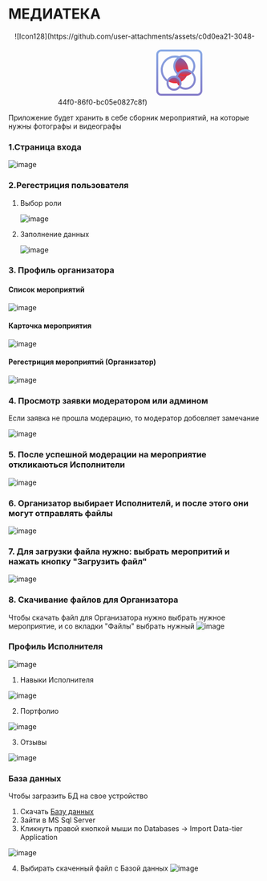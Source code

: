 # МЕДИАТЕКА
<p align="center">
![Icon128](https://github.com/user-attachments/assets/c0d0ea21-3048-44f0-86f0-bc05e0827c8f)<svg xmlns="http://www.w3.org/2000/svg" xmlns:xlink="http://www.w3.org/1999/xlink" viewBox="0,0,256,256" width="128px" height="128px" fill-rule="nonzero"><defs><linearGradient x1="26.873" y1="36" x2="26.873" y2="42.5" gradientUnits="userSpaceOnUse" id="color-1"><stop offset="0" stop-color="#6c69bd"></stop><stop offset="1" stop-color="#ff2222"></stop></linearGradient><linearGradient x1="37.676" y1="29.5" x2="37.676" y2="35.5" gradientUnits="userSpaceOnUse" id="color-2"><stop offset="0" stop-color="#6c69bd"></stop><stop offset="1" stop-color="#ff2222"></stop></linearGradient><linearGradient x1="35.125" y1="29.5" x2="35.125" y2="41.335" gradientUnits="userSpaceOnUse" id="color-3"><stop offset="0" stop-color="#6c69bd"></stop><stop offset="1" stop-color="#ff2222"></stop></linearGradient><linearGradient x1="37.676" y1="29.5" x2="37.676" y2="35.5" gradientUnits="userSpaceOnUse" id="color-4"><stop offset="0" stop-color="#6c69bd"></stop><stop offset="1" stop-color="#ff2222"></stop></linearGradient><linearGradient x1="31.125" y1="36.513" x2="31.125" y2="45.843" gradientUnits="userSpaceOnUse" id="color-5"><stop offset="0" stop-color="#6c69bd"></stop><stop offset="1" stop-color="#ff2222"></stop></linearGradient><linearGradient x1="34" y1="16.762" x2="34" y2="33.32" gradientUnits="userSpaceOnUse" id="color-6"><stop offset="0" stop-color="#6c69bd"></stop><stop offset="1" stop-color="#ff2222"></stop></linearGradient><linearGradient x1="32" y1="9.083" x2="32" y2="54.676" gradientUnits="userSpaceOnUse" id="color-7"><stop offset="0" stop-color="#88aae6"></stop><stop offset="1" stop-color="#857dc9"></stop></linearGradient></defs><g fill="none" fill-rule="nonzero" stroke="none" stroke-width="1" stroke-linecap="butt" stroke-linejoin="miter" stroke-miterlimit="10" stroke-dasharray="" stroke-dashoffset="0" font-family="none" font-weight="none" font-size="none" text-anchor="none" style="mix-blend-mode: normal"><g transform="scale(4,4)"><path d="M27.75,42.5c1.922,0 3.743,-0.418 5.392,-1.154c-0.546,-3.039 -3.197,-5.346 -6.392,-5.346c-2.853,0 -5.271,1.841 -6.145,4.397c2.063,1.325 4.511,2.103 7.145,2.103z" fill="url(#color-1)"></path><path d="M30.775,33.318c1.708,1.362 3.869,2.182 6.225,2.182c3.032,0 5.743,-1.354 7.577,-3.485c-1.655,-1.556 -3.877,-2.515 -6.327,-2.515c-3.076,0 -5.794,1.508 -7.475,3.818z" fill="url(#color-2)"></path><path d="M38.25,29.5c-4.336,0 -7.965,2.988 -8.967,7.014c1.984,0.843 3.46,2.645 3.856,4.82c4.434,-1.979 7.576,-6.317 7.827,-11.428c-0.858,-0.263 -1.77,-0.406 -2.716,-0.406z" fill="url(#color-3)"></path><path d="M30.775,33.318c1.708,1.362 3.869,2.182 6.225,2.182c3.032,0 5.743,-1.354 7.577,-3.485c-1.655,-1.556 -3.877,-2.515 -6.327,-2.515c-3.076,0 -5.794,1.508 -7.475,3.818z" fill="url(#color-4)"></path><g fill="url(#color-5)"><path d="M29.284,36.513c-0.179,0.717 -0.284,1.464 -0.284,2.237c0,2.85 1.291,5.396 3.317,7.093c0.588,-0.978 0.933,-2.119 0.933,-3.343c0,-2.691 -1.635,-5 -3.966,-5.987z"></path></g><g fill="url(#color-6)"><path d="M30.778,33.32c1.683,-2.31 4.402,-3.82 7.472,-3.82c0.943,0 1.853,0.144 2.711,0.407c0.011,-0.22 0.039,-0.435 0.039,-0.657c0,-5.775 -3.702,-10.674 -8.857,-12.488c-3.066,1.708 -5.143,4.979 -5.143,8.738c0,3.169 1.478,5.988 3.778,7.82z"></path></g><path d="M50,55h-36c-2.757,0 -5,-2.243 -5,-5v-36c0,-2.757 2.243,-5 5,-5h36c2.757,0 5,2.243 5,5v36c0,2.757 -2.243,5 -5,5zM14,11c-1.654,0 -3,1.346 -3,3v36c0,1.654 1.346,3 3,3h36c1.654,0 3,-1.346 3,-3v-36c0,-1.654 -1.346,-3 -3,-3zM45.904,31.955c1.356,-1.87 2.096,-4.128 2.096,-6.455c0,-6.065 -4.935,-11 -11,-11c-1.773,0 -3.443,0.431 -4.928,1.18c-1.395,-0.444 -2.844,-0.68 -4.322,-0.68c-7.857,0 -14.25,6.393 -14.25,14.25c0,4.625 2.21,8.897 5.945,11.576c-0.124,0.539 -0.195,1.098 -0.195,1.674c0,4.136 3.364,7.5 7.5,7.5c2.331,0 4.417,-1.069 5.793,-2.743c1.68,1.126 3.668,1.743 5.707,1.743c5.652,0 10.25,-4.598 10.25,-10.25c0,-2.608 -0.987,-4.984 -2.596,-6.795zM46,25.5c0,1.823 -0.559,3.594 -1.58,5.084c-1.719,-1.302 -3.852,-2.084 -6.17,-2.084c-2.983,0 -5.712,1.278 -7.605,3.372c-1.691,-1.682 -2.645,-3.954 -2.645,-6.372c0,-4.963 4.037,-9 9,-9c4.963,0 9,4.037 9,9zM15.5,29.25c0,-6.755 5.495,-12.25 12.25,-12.25c0.702,0 1.396,0.059 2.08,0.176c-2.34,2.019 -3.83,4.998 -3.83,8.324c0,3.056 1.256,5.914 3.456,7.988c-0.33,0.552 -0.612,1.138 -0.836,1.757c-0.599,-0.154 -1.223,-0.245 -1.87,-0.245c-2.819,0 -5.277,1.565 -6.558,3.869c-2.949,-2.315 -4.692,-5.823 -4.692,-9.619zM26.75,48c-3.032,0 -5.5,-2.468 -5.5,-5.5c0,-3.032 2.468,-5.5 5.5,-5.5c3.032,0 5.5,2.468 5.5,5.5c0,3.032 -2.468,5.5 -5.5,5.5zM38.25,47c-1.667,0 -3.293,-0.51 -4.658,-1.444c0.419,-0.935 0.658,-1.967 0.658,-3.056c0,-2.78 -1.524,-5.207 -3.777,-6.502c1.151,-3.273 4.244,-5.498 7.777,-5.498c4.549,0 8.25,3.701 8.25,8.25c0,4.549 -3.701,8.25 -8.25,8.25z" fill="url(#color-7)"></path></g></g></svg>
</p>
Приложение будет хранить в себе сборник мероприятий, на которые нужны фотографы и видеографы

### 1.Страница входа 
![image](https://github.com/user-attachments/assets/2bcc7b7e-0e86-4c9e-b216-3328b87a6257)

### 2.Регестриция пользователя
1. Выбор роли

   ![image](https://github.com/user-attachments/assets/f35dc94f-64c0-4a15-a878-580e43017273)

2. Заполнение данных

   ![image](https://github.com/user-attachments/assets/a8f1651c-d730-40dc-8338-443dc992c62d)

### 3. Профиль организатора
   #### Список мероприятий

   ![image](https://github.com/user-attachments/assets/546fe444-2cb9-4fe2-b231-98ea3d56afca)

   #### Карточка мероприятия

   ![image](https://github.com/user-attachments/assets/a146f129-35c3-4ec6-b398-461a06634c1a)

   #### Регестриция мероприятий (Организатор)
   
   ![image](https://github.com/user-attachments/assets/e5d6604b-29bb-4cc1-adb6-6529fb1a61bb)

### 4. Просмотр заявки модератором или админом
Если заявка не прошла модерацию, то модератор добовляет замечание

![image](https://github.com/user-attachments/assets/eeebf7f1-124c-4bcb-bfcc-c9c951c5413d)

### 5. После успешной модерации на мероприятие откликаються Исполнители
![image](https://github.com/user-attachments/assets/b38c2b23-09cd-4085-aeee-b2b70cd255af)

### 6. Организатор выбирает Исполнителй, и после этого они могут отправлять файлы
![image](https://github.com/user-attachments/assets/9534e91c-37f9-4f74-b006-ca8059a524a4)

### 7. Для загрузки файла нужно: выбрать меропритий и нажать кнопку "Загрузить файл"
![image](https://github.com/user-attachments/assets/8426c876-f85f-4ddd-8238-7fef9e871d13)

### 8. Скачивание файлов для Организатора
Чтобы скачать файл для Организатора нужно выбрать нужное мероприятие, и со вкладки "Файлы" выбрать нужный
![image](https://github.com/user-attachments/assets/1f651ba6-fd36-4127-a4db-ba1f7b0f3e95)

### Профиль Исполнителя
![image](https://github.com/user-attachments/assets/20868e35-485f-49cc-ab5e-68798c43ca8c)
  
   1. Навыки Исполнителя

![image](https://github.com/user-attachments/assets/033f2ddb-3f34-49af-94ce-6b4343a083bb)

   2. Портфолио

![image](https://github.com/user-attachments/assets/506dccfc-32a3-4815-90a5-fa38bcda67bb)

   3. Отзывы

![image](https://github.com/user-attachments/assets/4da2edaa-9c73-48c2-9a29-9ee7afcdb820)

### База данных
Чтобы загразить БД на свое устройство 
1. Скачать [Базу данных](https://github.com/aidarmar123/Mediateka/blob/master/DataBase.bacpac)
2. Зайти в MS Sql Server
3. Кликнуть правой кнопкой мыши по Databases -> Import Data-tier Application
   
![image](https://github.com/user-attachments/assets/f1b75e35-31d2-4f09-93e8-78a347a680f3)

4. Выбирать скаченный файл с Базой данных
![image](https://github.com/user-attachments/assets/c422cb12-ba1f-4206-ad18-b53d6b547579)

